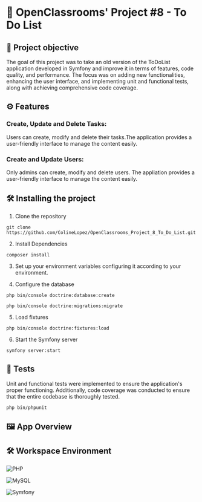 # 📝 OpenClassrooms' Project #8 - To Do List

## 🚀 Project objective 

The goal of this project was to take an old version of the ToDoList application developed in Symfony and improve it in terms of features, code quality, and performance. The focus was on adding new functionalities, enhancing the user interface, and implementing unit and functional tests, along with achieving comprehensive code coverage.

## ⚙️ Features

### Create, Update and Delete Tasks:

Users can create, modify and delete their tasks.The application provides a user-friendly interface to manage the content easily. 

### Create and Update Users:

Only admins can create, modify and delete users. The appliation provides a user-friendly interface to manage the content easily.

## 🛠️ Installing the project

1. Clone the repository
   
`git clone https://github.com/ColineLopez/OpenClassrooms_Project_8_To_Do_List.git`

2. Install Dependencies

`composer install`

3. Set up your environment variables configuring it according to your environment.
   
4. Configure the database

`php bin/console doctrine:database:create`

`php bin/console doctrine:migrations:migrate`

5. Load fixtures

`php bin/console doctrine:fixtures:load`

6. Start the Symfony server

`symfony server:start`

## 🧪 Tests

Unit and functional tests were implemented to ensure the application's proper functioning. Additionally, code coverage was conducted to ensure that the entire codebase is thoroughly tested.

`php bin/phpunit`

## 🖼️ App Overview

## 🛠️ Workspace Environment

![PHP](https://img.shields.io/badge/PHP-8.3.1-blue)

![MySQL](https://img.shields.io/badge/MySQL-8.0.31-orange)

![Symfony](https://img.shields.io/badge/Symfony-6.4-green)

